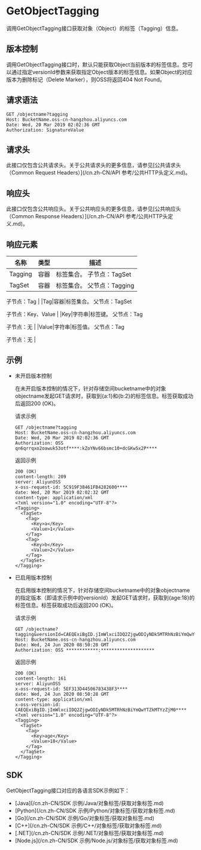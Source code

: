 # GetObjectTagging

调用GetObjectTagging接口获取对象（Object）的标签（Tagging）信息。

## 版本控制

调用GetObjectTagging接口时，默认只能获取Object当前版本的标签信息。您可以通过指定versionId参数来获取指定Object版本的标签信息。如果Object的对应版本为删除标记（Delete Marker），则OSS将返回404 Not Found。

## 请求语法

```
GET /objectname?tagging
Host: BucketName.oss-cn-hangzhou.aliyuncs.com
Date: Wed, 20 Mar 2019 02:02:36 GMT
Authorization: SignatureValue
```

## 请求头

此接口仅包含公共请求头。关于公共请求头的更多信息，请参见[公共请求头（Common Request Headers）](/cn.zh-CN/API 参考/公共HTTP头定义.md)。

## 响应头

此接口仅包含公共响应头。关于公共响应头的更多信息，请参见[公共响应头（Common Response Headers）](/cn.zh-CN/API 参考/公共HTTP头定义.md)。

## 响应元素

|名称|类型|描述|
|--|--|--|
|Tagging|容器|标签集合。 子节点：TagSet |
|TagSet|容器|标签集合。 父节点：Tagging

子节点：Tag |
|Tag|容器|标签集合。 父节点：TagSet

子节点：Key、Value |
|Key|字符串|标签键。 父节点：Tag

子节点：无 |
|Value|字符串|标签值。 父节点：Tag

子节点：无 |

## 示例

-   未开启版本控制

    在未开启版本控制的情况下，针对存储空间bucketname中的对象objectname发起GET请求时，获取到\{a:1\}和\{b:2\}的标签信息。标签获取成功后返回200 \(OK\)。

    请求示例

    ```
    GET /objectname?tagging
    Host: BucketName.oss-cn-hangzhou.aliyuncs.com
    Date: Wed, 20 Mar 2019 02:02:36 GMT
    Authorization: OSS qn6qrrqxo2oawuk53otf****:kZoYNv66bsmc10+dcGKw5x2P****
    ```

    返回示例

    ```
    200 (OK)
    content‐length: 209
    server: AliyunOSS
    x‐oss‐request‐id: 5C919F38461FB4282600****
    date: Wed, 20 Mar 2019 02:02:32 GMT
    content‐type: application/xml
    <?xml version="1.0" encoding="UTF‐8"?>
    <Tagging>
      <TagSet>
        <Tag>
          <Key>a</Key>
          <Value>1</Value>
        </Tag>
        <Tag>
          <Key>b</Key>
          <Value>2</Value>
        </Tag>
      </TagSet>
    </Tagging>
    ```

-   已启用版本控制

    在启用版本控制的情况下，针对存储空间bucketname中的对象objectname的指定版本（即请求示例中的versionId）发起GET请求时，获取到\{age:18\}的标签信息。标签获取成功后返回200 \(OK\)。

    请求示例

    ```
    GET /objectname?tagging&versionId=CAEQExiBgID.jImWlxciIDQ2ZjgwODIyNDk5MTRhNzBiYmQwYTZkMTYzZjM0****
    Host: BucketName.oss-cn-hangzhou.aliyuncs.com
    Date: Wed, 24 Jun 2020 08:50:28 GMT
    Authorization: OSS ************:********************
    ```

    返回示例

    ```
    200 (OK)
    content-length: 161
    server: AliyunOSS
    x-oss-request-id: 5EF313D44506783438F3****
    date: Wed, 24 Jun 2020 08:50:28 GMT
    content-type: application/xml
    x-oss-version-id: CAEQExiBgID.jImWlxciIDQ2ZjgwODIyNDk5MTRhNzBiYmQwYTZkMTYzZjM0****
    <?xml version="1.0" encoding="UTF-8"?>
    <Tagging>
      <TagSet>
        <Tag>
          <Key>age</Key>
          <Value>18</Value>
        </Tag>
      </TagSet>
    </Tagging>
    ```


## SDK

GetObjectTagging接口对应的各语言SDK示例如下：

-   [Java](/cn.zh-CN/SDK 示例/Java/对象标签/获取对象标签.md)
-   [Python](/cn.zh-CN/SDK 示例/Python/对象标签/获取对象标签.md)
-   [Go](/cn.zh-CN/SDK 示例/Go/对象标签/获取对象标签.md)
-   [C++](/cn.zh-CN/SDK 示例/C++/对象标签/获取对象标签.md)
-   [.NET](/cn.zh-CN/SDK 示例/.NET/对象标签/获取对象标签.md)
-   [Node.js](/cn.zh-CN/SDK 示例/Node.js/对象标签/获取对象标签.md)

